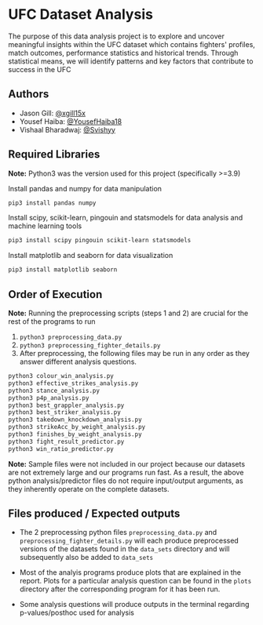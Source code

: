 # UFC Dataset Analysis

The purpose of this data analysis project is to explore and uncover meaningful insights within the UFC dataset which contains fighters' profiles, match outcomes, performance statistics and historical trends. Through statistical means, we will identify patterns and key factors that contribute to success in the UFC

## Authors

- Jason Gill: [@xgill15x](https://github.com/xgill15x)
- Yousef Haiba: [@YousefHaiba18](https://github.com/YousefHaiba18)
- Vishaal Bharadwaj: [@Svishyy](https://github.com/Svishyy)

## Required Libraries

**Note:** Python3 was the version used for this project (specifically >=3.9)

Install pandas and numpy for data manipulation

```bash
pip3 install pandas numpy
```

Install scipy, scikit-learn, pingouin and statsmodels for data analysis and machine learning tools

```bash
pip3 install scipy pingouin scikit-learn statsmodels
```

Install matplotlib and seaborn for data visualization

```bash
pip3 install matplotlib seaborn
```

## Order of Execution

**Note:** Running the preprocessing scripts (steps 1 and 2) are crucial for the rest of the programs to run

1. `python3 preprocessing_data.py`
2. `python3 preprocessing_fighter_details.py`
3. After preprocessing, the following files may be run in any order as they answer different analysis questions.

```bash
python3 colour_win_analysis.py
python3 effective_strikes_analysis.py
python3 stance_analysis.py
python3 p4p_analysis.py
python3 best_grappler_analysis.py
python3 best_striker_analysis.py
python3 takedown_knockdown_analysis.py
python3 strikeAcc_by_weight_analysis.py
python3 finishes_by_weight_analysis.py
python3 fight_result_predictor.py
python3 win_ratio_predictor.py
```

**Note:** Sample files were not included in our project because our datasets are not extremely large and our programs run fast. As a result, the above python analysis/predictor files do not require input/output arguments, as they inherently operate on the complete datasets.

## Files produced / Expected outputs

- The 2 preprocessing python files `preprocessing_data.py` and `preprocessing_fighter_details.py` will each produce preprocessed versions of the datasets found in the `data_sets` directory and will subsequently also be added to `data_sets`

- Most of the analyis programs produce plots that are explained in the report. Plots for a particular analysis question can be found in the `plots` directory after the corresponding program for it has been run.

- Some analysis questions will produce outputs in the terminal regarding p-values/posthoc used for analysis
